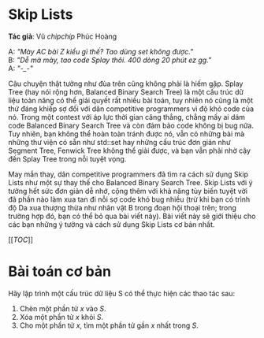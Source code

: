 # Skip Lists

**Tác giả**: Vũ *chipchip* Phúc Hoàng

A: *"Mày AC bài Z kiểu gì thế? Tao dùng set không được."*  
B: *"Dễ mà mày, tao code Splay thôi. 400 dòng 20 phút ez gg."*  
A: *"-_-"*

Câu chuyện thật tưởng như đùa trên cũng không phải là hiếm gặp. Splay Tree (hay nói rộng hơn, Balanced Binary Search Tree) là một cấu trúc dữ liệu toàn năng có thể giải quyết rất nhiều bài toán, tuy nhiên nó cũng là một thứ đáng khiếp sợ đối với dân competitive programmers vì độ khó code của nó. Trong một contest với áp lực thời gian căng thẳng, chẳng mấy ai dám code Balanced Binary Search Tree và còn đảm bảo code không bị bug nữa. Tuy nhiên, bạn không thể hoàn toàn tránh được nó, vẫn có những bài mà những thư viện có sẵn như std::set hay những cấu trúc đơn giản như Segment Tree, Fenwick Tree không thể giải được, và bạn vẫn phải nhờ cậy đến Splay Tree trong nỗi tuyệt vọng.

May mắn thay, dân competitive programmers đã tìm ra cách sử dụng Skip Lists như một sự thay thế cho Balanced Binary Search Tree. Skip Lists với ý tưởng hết sức đơn giản dễ nhớ, cộng thêm với khả năng tùy biến tuyệt vời đã phần nào làm xua tan đi nỗi sợ code khó bug nhiều (trừ khi bạn có trình độ Da xua thượng thừa như nhân vật B trong đoạn hội thoại trên; trong trường hợp đó, bạn có thể bỏ qua bài viết này). Bài viết này sẽ giới thiệu cho các bạn những ý tưởng và cách sử dụng Skip Lists cơ bản nhất.

[[_TOC_]]

# Bài toán cơ bản

Hãy lập trình một cấu trúc dữ liệu S có thể thực hiện các thao tác sau:

1. Chèn một phần tử $x$ vào $S$.
2. Xóa một phần tử $x$ khỏi $S$.
3. Cho một phần tử $x$, tìm một phần tử gần $x$ nhất trong $S$.